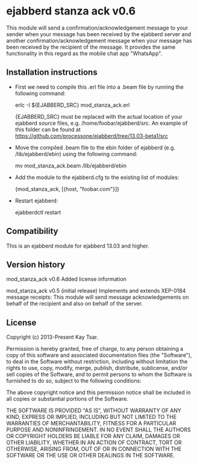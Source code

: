 ejabberd stanza ack v0.6
=========

This module will send a confirmation/acknowledgement message to your sender when your message has been received by the ejabberd server and another confirmation/acknowledgement message when your message has been received by the recipient of the message. It provides the same functionality in this regard as the mobile chat app "WhatsApp".

Installation instructions
---------
* First we need to compile this .erl file into a .beam file by running the following command:

    erlc -I ${EJABBERD_SRC} mod_stanza_ack.erl

    {EJABBERD_SRC} must be replaced with the actual location of your ejabberd source files, e.g. /home/foobar/ejabberd/src.     An example of this folder can be found at https://github.com/processone/ejabberd/tree/13.03-beta1/src

* Move the compiled .beam file to the ebin folder of ejabberd (e.g. /lib/ejabberd/ebin) using the following command:

    mv mod_stanza_ack.beam /lib/ejabberd/ebin

* Add the module to the ejabberd.cfg to the existing list of modules:

    {mod_stanza_ack,  [{host, "foobar.com"}]}

* Restart ejabberd:

    ejabberdctl restart

Compatibility
---------
This is an ejabberd module for ejabberd 13.03 and higher. 

Version history
---------
mod_stanza_ack v0.6 
Added license information

mod_stanza_ack v0.5 (initial release)
Implements and extends XEP-0184 message receipts:
This module will send message acknowledgements on behalf of the recipient and also on behalf of the server.

License
---------
Copyright (c) 2013-Present Kay Tsar.

Permission is hereby granted, free of charge, to any person obtaining a copy
of this software and associated documentation files (the "Software"), to deal
in the Software without restriction, including without limitation the rights
to use, copy, modify, merge, publish, distribute, sublicense, and/or sell
copies of the Software, and to permit persons to whom the Software is
furnished to do so, subject to the following conditions:

The above copyright notice and this permission notice shall be included in
all copies or substantial portions of the Software.

THE SOFTWARE IS PROVIDED "AS IS", WITHOUT WARRANTY OF ANY KIND, EXPRESS OR
IMPLIED, INCLUDING BUT NOT LIMITED TO THE WARRANTIES OF MERCHANTABILITY,
FITNESS FOR A PARTICULAR PURPOSE AND NONINFRINGEMENT. IN NO EVENT SHALL THE
AUTHORS OR COPYRIGHT HOLDERS BE LIABLE FOR ANY CLAIM, DAMAGES OR OTHER
LIABILITY, WHETHER IN AN ACTION OF CONTRACT, TORT OR OTHERWISE, ARISING FROM,
OUT OF OR IN CONNECTION WITH THE SOFTWARE OR THE USE OR OTHER DEALINGS IN
THE SOFTWARE.
